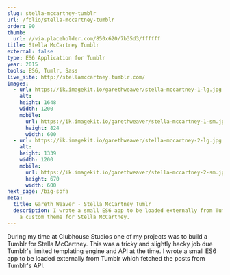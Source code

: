 ```yaml
---
slug: stella-mccartney-tumblr
url: /folio/stella-mccartney-tumblr
order: 90
thumb:
  url: //via.placeholder.com/850x620/7b35d3/ffffff
title: Stella McCartney Tumblr
external: false
type: ES6 Application for Tumblr
year: 2015
tools: ES6, Tumlr, Sass
live_site: http://stellamccartney.tumblr.com/
images:
  - url: https://ik.imagekit.io/garethweaver/stella-mccartney-1-lg.jpg
    alt:
    height: 1648
    width: 1200
    mobile:
      url: https://ik.imagekit.io/garethweaver/stella-mccartney-1-sm.jpg
      height: 824
      width: 600
  - url: https://ik.imagekit.io/garethweaver/stella-mccartney-2-lg.jpg
    alt:
    height: 1339
    width: 1200
    mobile:
      url: https://ik.imagekit.io/garethweaver/stella-mccartney-2-sm.jpg
      height: 670
      width: 600
next_page: /big-sofa
meta:
  title: Gareth Weaver - Stella McCartney Tumlr
  description: I wrote a small ES6 app to be loaded externally from Tumblr to create
    a custom theme for Stella McCartney.
---
```

During my time at Clubhouse Studios one of my projects was to build a Tumblr for
Stella McCartney. This was a tricky and slightly hacky job due Tumblr's limited
templating engine and API at the time. I wrote a small ES6 app to be loaded
externally from Tumblr which fetched the posts from Tumblr's API.
